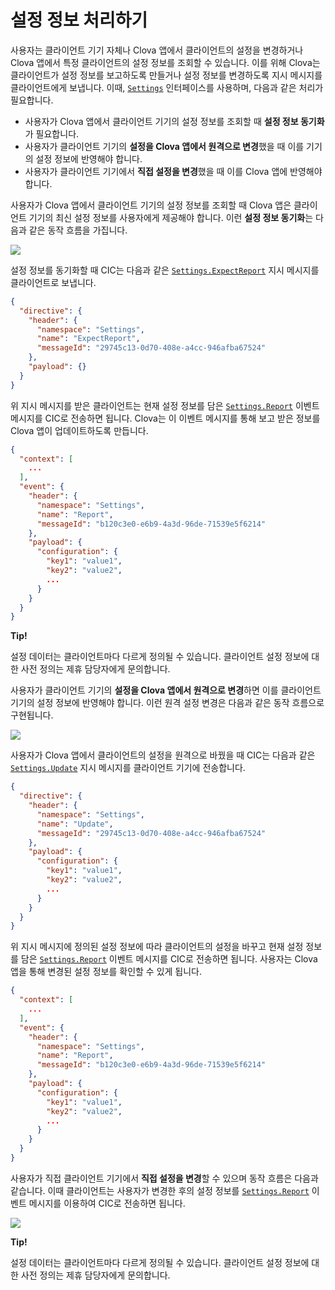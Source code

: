 # 설정 정보 처리하기

사용자는 클라이언트 기기 자체나 Clova 앱에서 클라이언트의 설정을 변경하거나 Clova 앱에서 특정 클라이언트의 설정 정보를 조회할 수 있습니다. 이를 위해 Clova는 클라이언트가 설정 정보를 보고하도록 만들거나 설정 정보를 변경하도록 지시 메시지를 클라이언트에게 보냅니다. 이때, [`Settings`](/Develop/References/CICInterface/Settings.md) 인터페이스를 사용하며, 다음과 같은 처리가 필요합니다.

* 사용자가 Clova 앱에서 클라이언트 기기의 설정 정보를 조회할 때 **설정 정보 동기화**가 필요합니다.
* 사용자가 클라이언트 기기의 **설정을 Clova 앱에서 원격으로 변경**했을 때 이를 기기의 설정 정보에 반영해야 합니다.
* 사용자가 클라이언트 기기에서 **직접 설정을 변경**했을 때 이를 Clova 앱에 반영해야 합니다.

사용자가 Clova 앱에서 클라이언트 기기의 설정 정보를 조회할 때 Clova 앱은 클라이언트 기기의 최신 설정 정보를 사용자에게 제공해야 합니다. 이런 **설정 정보 동기화**는 다음과 같은 동작 흐름을 가집니다.

![](/Develop/Assets/Images/CIC_Settings_Synchronize_Settings_Info.svg)

설정 정보를 동기화할 때 CIC는 다음과 같은 [`Settings.ExpectReport`](/Develop/References/CICInterface/Settings.md#ExpectReport) 지시 메시지를 클라이언트로 보냅니다.

```json
{
  "directive": {
    "header": {
      "namespace": "Settings",
      "name": "ExpectReport",
      "messageId": "29745c13-0d70-408e-a4cc-946afba67524"
    },
    "payload": {}
  }
}
```

위 지시 메시지를 받은 클라이언트는 현재 설정 정보를 담은 [`Settings.Report`](/Develop/References/CICInterface/Settings.md#Report) 이벤트 메시지를 CIC로 전송하면 됩니다. Clova는 이 이벤트 메시지를 통해 보고 받은 정보를 Clova 앱이 업데이트하도록 만듭니다.

```json
{
  "context": [
    ...
  ],
  "event": {
    "header": {
      "namespace": "Settings",
      "name": "Report",
      "messageId": "b120c3e0-e6b9-4a3d-96de-71539e5f6214"
    },
    "payload": {
      "configuration": {
        "key1": "value1",
        "key2": "value2",
        ...
      }
    }
  }
}
```

<div class="tip">
  <p><strong>Tip!</strong></p>
  <p>설정 데이터는 클라이언트마다 다르게 정의될 수 있습니다. 클라이언트 설정 정보에 대한 사전 정의는 제휴 담당자에게 문의합니다.</p>
</div>

사용자가 클라이언트 기기의 **설정을 Clova 앱에서 원격으로 변경**하면 이를 클라이언트 기기의 설정 정보에 반영해야 합니다. 이런 원격 설정 변경은 다음과 같은 동작 흐름으로 구현됩니다.

![](/Develop/Assets/Images/CIC_Settings_Change_Settings_Via_Clova_App.svg)

사용자가 Clova 앱에서 클라이언트의 설정을 원격으로 바꿨을 때 CIC는 다음과 같은 [`Settings.Update`](/Develop/References/CICInterface/Settings.md#Update) 지시 메시지를 클라이언트 기기에 전송합니다.

```json
{
  "directive": {
    "header": {
      "namespace": "Settings",
      "name": "Update",
      "messageId": "29745c13-0d70-408e-a4cc-946afba67524"
    },
    "payload": {
      "configuration": {
        "key1": "value1",
        "key2": "value2",
        ...
      }
    }
  }
}
```

위 지시 메시지에 정의된 설정 정보에 따라 클라이언트의 설정을 바꾸고 현재 설정 정보를 담은 [`Settings.Report`](/Develop/References/CICInterface/Settings.md#Report) 이벤트 메시지를 CIC로 전송하면 됩니다. 사용자는 Clova 앱을 통해 변경된 설정 정보를 확인할 수 있게 됩니다.

```json
{
  "context": [
    ...
  ],
  "event": {
    "header": {
      "namespace": "Settings",
      "name": "Report",
      "messageId": "b120c3e0-e6b9-4a3d-96de-71539e5f6214"
    },
    "payload": {
      "configuration": {
        "key1": "value1",
        "key2": "value2",
        ...
      }
    }
  }
}
```

사용자가 직접 클라이언트 기기에서 **직접 설정을 변경**할 수 있으며 동작 흐름은 다음과 같습니다. 이때 클라이언트는 사용자가 변경한 후의 설정 정보를 [`Settings.Report`](/Develop/References/CICInterface/Settings.md#Report) 이벤트 메시지를 이용하여 CIC로 전송하면 됩니다.

![](/Develop/Assets/Images/CIC_Settings_Change_Settings_On_Device.svg)

<div class="tip">
  <p><strong>Tip!</strong></p>
  <p>설정 데이터는 클라이언트마다 다르게 정의될 수 있습니다. 클라이언트 설정 정보에 대한 사전 정의는 제휴 담당자에게 문의합니다.</p>
</div>
